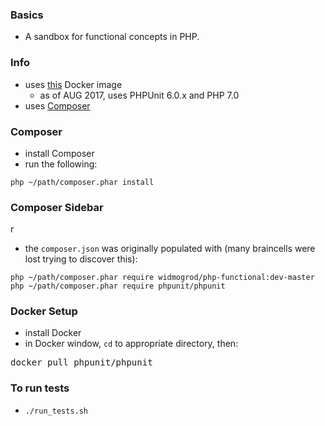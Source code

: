 
### Basics

* A sandbox for functional concepts in PHP.

### Info

* uses [this](https://hub.docker.com/r/phpunit/phpunit/) Docker image
    * as of AUG 2017, uses PHPUnit 6.0.x and PHP 7.0
* uses [Composer](https://getcomposer.org)

### Composer

* install Composer
* run the following:

```
php ~/path/composer.phar install
```

### Composer Sidebar
r
* the `composer.json` was originally populated with (many braincells were lost trying to discover this):

```
php ~/path/composer.phar require widmogrod/php-functional:dev-master
php ~/path/composer.phar require phpunit/phpunit
```

### Docker Setup

* install Docker
* in Docker window, `cd` to appropriate directory, then:

<pre>
docker pull phpunit/phpunit
</pre>

### To run tests

* `./run_tests.sh`

